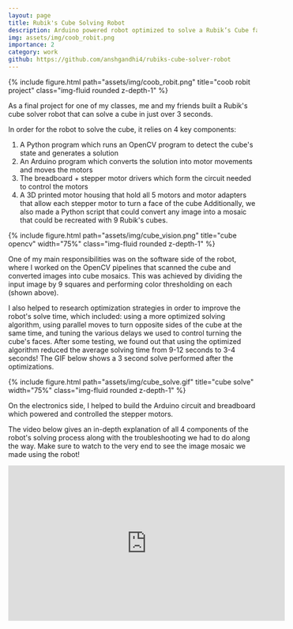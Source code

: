 ```yaml
---
layout: page
title: Rubik's Cube Solving Robot
description: Arduino powered robot optimized to solve a Rubik’s Cube faster than a human!
img: assets/img/coob_robit.png
importance: 2
category: work
github: https://github.com/anshgandhi4/rubiks-cube-solver-robot
---
```


<div class="row">
    <div class="col-sm my-3 text-center">
        {% include figure.html path="assets/img/coob_robit.png" title="coob robit project" class="img-fluid rounded z-depth-1" %}
    </div>
</div>

As a final project for one of my classes, me and my friends built a Rubik's cube solver robot that can solve a cube in just
over 3 seconds.

In order for the robot to solve the cube, it relies on 4 key components:
1. A Python program which runs an OpenCV program to detect the cube's state and generates a solution
2. An Arduino program which converts the solution into motor movements and moves the motors
3. The breadboard + stepper motor drivers which form the circuit needed to control the motors
4. A 3D printed motor housing that hold all 5 motors and motor adapters that allow each stepper motor to turn a face of the cube
Additionally, we also made a Python script that could convert any image into a mosaic that could be recreated with 9 Rubik's cubes.

<div class="row">
    <div class="col-sm my-3 text-center">
        {% include figure.html path="assets/img/cube_vision.png" title="cube opencv" width="75%" class="img-fluid rounded z-depth-1" %}
    </div>
</div>

One of my main responsibilities was on the software side of the robot, where I worked on the OpenCV pipelines that scanned
the cube and converted images into cube mosaics. This was achieved by dividing the input image by 9 squares and performing 
color thresholding on each (shown above). 

I also helped to research optimization strategies in order to improve the robot's solve time, which included: using a more 
optimized solving algorithm, using parallel moves to turn opposite sides of the cube at the same time, and tuning the 
various delays we used to control turning the cube's faces. After some testing, we found out that using the optimized 
algorithm reduced the average solving time from 9-12 seconds to 3-4 seconds! The GIF below shows a 3 second solve
performed after the optimizations.

<div class="row">
    <div class="col-sm my-3 text-center">
        {% include figure.html path="assets/img/cube_solve.gif" title="cube solve" width="75%" class="img-fluid rounded z-depth-1" %}
    </div>
</div>

On the electronics side, I helped to build the Arduino circuit and breadboard which powered and controlled the stepper motors.

The video below gives an in-depth explanation of all 4 components of the robot's solving process along with the troubleshooting 
we had to do along the way. Make sure to watch to the very end to see the image mosaic we made using the robot!

<div class="row">
    <div class="col-sm my-3 text-center">
        <iframe width="560" height="315" src="https://www.youtube.com/embed/KUTON_LL8Ps" title="YouTube video player" frameborder="0" allow="accelerometer; autoplay; clipboard-write; encrypted-media; gyroscope; picture-in-picture; web-share" allowfullscreen></iframe>
    </div>
</div>